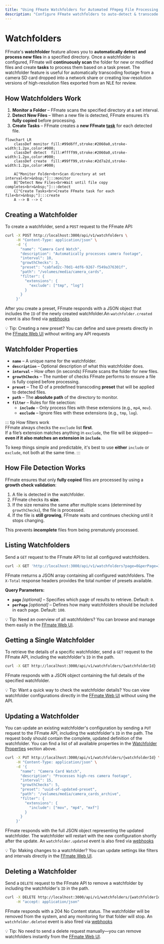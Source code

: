 ```yaml
---
title: "Using FFmate Watchfolders for Automated FFmpeg File Processing & Transcoding"
description: "Configure FFmate watchfolders to auto-detect & transcode files. Guide to directory scanning, file growth checks, preset usage, filters & API for FFmpeg automation"
---
```


# Watchfolders

FFmate's **watchfolder** feature allows you to **automatically detect and process new files** in a specified directory. Once a watchfolder is configured, FFmate will **continuously scan** the folder for new or modified files and create **tasks** to process them based on a task preset. The watchfolder feature is useful for automatically transcoding footage from a camera SD card dropped into a network share or creating low-resolution versions of high-resolution files exported from an NLE for review.

## How Watchfolders Work

1. **Monitor a Folder** – FFmate scans the specified directory at a set interval.  
2. **Detect New Files** – When a new file is detected, FFmate ensures it’s **fully copied** before processing.   
3. **Create Tasks** – FFmate creates a **new FFmate [task](/docs/tasks.md)** for each detected file.  

```mermaid
flowchart LR
    classDef monitor fill:#99d6ff,stroke:#2060a0,stroke-width:1.2px,color:#000;
    classDef detect  fill:#ffff99,stroke:#2060a0,stroke-width:1.2px,color:#000;
    classDef create  fill:#99ff99,stroke:#2d7a2d,stroke-width:1.2px,color:#000;

    A["Monitor Folder<br>Scan directory at set interval<br>&nbsp;"]:::monitor
    B["Detect New Files<br>Wait until file copy completes<br>&nbsp;"]:::detect
    C["Create Tasks<br>Create FFmate task for each file<br>&nbsp;"]:::create
    A --> B --> C
```

## Creating a Watchfolder  

To create a watchfolder, send a `POST` request to the FFmate API:

```sh
curl -X POST http://localhost:3000/api/v1/watchfolders \
     -H "Content-Type: application/json" \
     -d '{
       "name": "Camera Card Watch",
       "description": "Automatically processes camera footage",
       "interval": 10,
       "growthChecks": 3,
       "preset": "cabfad2c-70d1-4df6-9267-f549a376301f",
       "path": "/volumes/media/camera_cards",
       "filter": {
         "extensions": {
           "exclude": ["tmp", "log"]
         }
       }
     }'
```

After you create a preset, FFmate responds with a JSON object that includes the `ID` of the newly created watchfolder.An `watchfolder.created` event is also fired via [webhooks](/docs/webhooks#watchfolder-events)

💡 Tip: Creating a new preset? You can define and save presets directly in the [FFmate Web UI](/docs/web-ui.md) without writing any API requests

## Watchfolder Properties

- **`name`** – A unique name for the watchfolder.  
- **`description`** – Optional description of what this watchfolder does.  
- **`interval`** – How often (in seconds) FFmate scans the folder for new files.  
- **`growthChecks`** – The number of checks FFmate performs to ensure a file is fully copied before processing.  
- **`preset`** – The ID of a predefined transcoding **preset** that will be applied to detected files.  
- **`path`** – The **absolute path** of the directory to monitor.  
- **`filter`** – Rules for file selection:  
  - **`include`** – Only process files with these extensions (e.g., `mp4`, `mov`).  
  - **`exclude`** – Ignore files with these extensions (e.g., `tmp`, `log`).  

::: tip How filters work  
FFmate always checks the `exclude` list **first**.  
If a file’s extension matches anything in `exclude`, the file will be skipped—**even if it also matches an extension in `include`**.

To keep things simple and predictable, it's best to use **either** `include` or `exclude`, not both at the same time.
:::

## How File Detection Works

FFmate ensures that only **fully copied** files are processed by using a **growth check validation**:  

1. A file is detected in the watchfolder.  
2. FFmate checks its **size**.  
3. If the size remains the same after multiple scans (determined by `growthChecks`), the file is processed.  
4. If the file is **still growing**, FFmate waits and continues checking until it stops changing.  

This prevents **incomplete** files from being prematurely processed.  

## Listing Watchfolders  

Send a `GET` request to the FFmate API to list all configured watchfolders.

```sh
curl -X GET 'http://localhost:3000/api/v1/watchfolders?page=0&perPage=10'
```

FFmate rreturns a JSON array containing all configured watchfolders. The `X-Total` response headers provides the total number of presets available.

**Query Parameters:**

- **`page`** *[optional]* – Specifies which page of results to retrieve. Default: `0`.
- **`perPage`** *[optional]* – Defines how many watchfolders should be included in each page. Default: `100`.

💡 Tip: Need an overview of all watchfolders? You can browse and manage them easily in the [FFmate Web UI](/docs/web-ui.md).

## Getting a Single Watchfolder

To retrieve the details of a specific watchfolder, send a `GET` request to the FFmate API, including the watchfolder's `ID` in the path.

```sh
curl -X GET http://localhost:3000/api/v1/watchfolders/{watchfolderId}
```

FFmate responds with a JSON object containing the full details of the specified watchfolder.

💡 Tip: Want a quick way to check the watchfolder details? You can view watchfolder configurations directly in the [FFmate Web UI](/docs/web-ui.md) without using the API.

## Updating a Watchfolder

You can update an existing watchfolder's configuration by sending a `PUT` request to the FFmate API, including the watchfolder's `ID` in the path. The request body should contain the complete, updated definition of the watchfolder. You can find a list of all available properties in the [Watchfolder Properties](#watchfolder-properties) section above.

```sh
curl -X PUT http://localhost:3000/api/v1/watchfolders/{watchfolderId} \
     -H "Content-Type: application/json" \
     -d '{
       "name": "Camera Card Watch",
       "description": "Processes high-res camera footage",
       "interval": 15,
       "growthChecks": 5,
       "preset": "uuid-of-updated-preset",
       "path": "/volumes/media/camera_cards_archive",
       "filter": {
         "extensions": {
           "include": ["mov", "mp4", "mxf"]
         }
       }
     }'
```

FFmate responds with the full JSON object representing the updated watchfolder. The watchfolder will restart with the new configuration shortly after the update. An `watchfolder.updated` event is also fired via [webhooks](/docs/webhooks#watchfolder-events)

💡 Tip: Making changes to a watchfolder? You can update settings like filters and intervals directly in the [FFmate Web UI](/docs/web-ui.md).

## Deleting a Watchfolder 

Send a `DELETE` request to the FFmate API to remove a watchfolder by including the watchfolder's `ID` in the path.

```sh
curl -X DELETE http://localhost:3000/api/v1/watchfolders/{watchfolderId} \
     -H "accept: application/json"
```

 FFmate responds with a 204 No Content status. The watchfolder will be removed from the system, and any monitoring for that folder will stop. An `watchfolder.deleted` event is also fired via [webhooks](/docs/webhooks#watchfolder-events)

💡 Tip: No need to send a delete request manually—you can remove watchfolders instantly from the [FFmate Web UI](/docs/web-ui.md).
